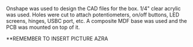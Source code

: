 Onshape was used to design the CAD files for the box. 
1/4" clear acrylic was used.
Holes were cut to attach potentiometers, on/off buttons, LED screens, hinges, USBC port, etc.
A composite MDF base was used and the PCB was mounted on top of it. 

**REMEMBER TO INSERT PICTURE AZRA


